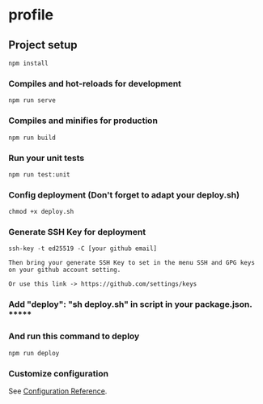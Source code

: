 # profile

## Project setup
```
npm install
```

### Compiles and hot-reloads for development
```
npm run serve
```

### Compiles and minifies for production
```
npm run build
```

### Run your unit tests
```
npm run test:unit
```

### Config deployment (Don't forget to adapt your deploy.sh)
```
chmod +x deploy.sh
```

### Generate SSH Key for deployment
```
ssh-key -t ed25519 -C [your github email]

Then bring your generate SSH Key to set in the menu SSH and GPG keys on your github account setting.

Or use this link -> https://github.com/settings/keys
```

### Add "deploy": "sh deploy.sh" in script in your package.json. *****
### And run this command to deploy
```
npm run deploy
```

### Customize configuration
See [Configuration Reference](https://cli.vuejs.org/config/).
